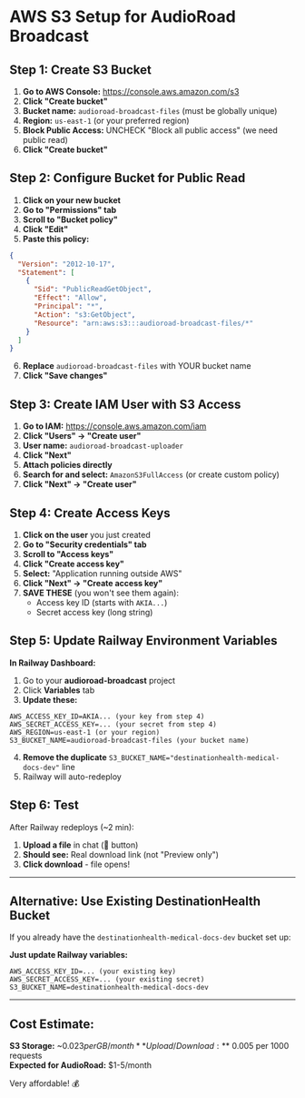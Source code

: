 # AWS S3 Setup for AudioRoad Broadcast

## Step 1: Create S3 Bucket

1. **Go to AWS Console:** https://console.aws.amazon.com/s3
2. **Click "Create bucket"**
3. **Bucket name:** `audioroad-broadcast-files` (must be globally unique)
4. **Region:** `us-east-1` (or your preferred region)
5. **Block Public Access:** UNCHECK "Block all public access" (we need public read)
6. **Click "Create bucket"**

## Step 2: Configure Bucket for Public Read

1. **Click on your new bucket**
2. **Go to "Permissions" tab**
3. **Scroll to "Bucket policy"**
4. **Click "Edit"**
5. **Paste this policy:**

```json
{
  "Version": "2012-10-17",
  "Statement": [
    {
      "Sid": "PublicReadGetObject",
      "Effect": "Allow",
      "Principal": "*",
      "Action": "s3:GetObject",
      "Resource": "arn:aws:s3:::audioroad-broadcast-files/*"
    }
  ]
}
```

6. **Replace** `audioroad-broadcast-files` with YOUR bucket name
7. **Click "Save changes"**

## Step 3: Create IAM User with S3 Access

1. **Go to IAM:** https://console.aws.amazon.com/iam
2. **Click "Users" → "Create user"**
3. **User name:** `audioroad-broadcast-uploader`
4. **Click "Next"**
5. **Attach policies directly**
6. **Search for and select:** `AmazonS3FullAccess` (or create custom policy)
7. **Click "Next" → "Create user"**

## Step 4: Create Access Keys

1. **Click on the user** you just created
2. **Go to "Security credentials" tab**
3. **Scroll to "Access keys"**
4. **Click "Create access key"**
5. **Select:** "Application running outside AWS"
6. **Click "Next" → "Create access key"**
7. **SAVE THESE** (you won't see them again):
   - Access key ID (starts with `AKIA...`)
   - Secret access key (long string)

## Step 5: Update Railway Environment Variables

**In Railway Dashboard:**

1. Go to your **audioroad-broadcast** project
2. Click **Variables** tab
3. **Update these:**

```
AWS_ACCESS_KEY_ID=AKIA... (your key from step 4)
AWS_SECRET_ACCESS_KEY=... (your secret from step 4)
AWS_REGION=us-east-1 (or your region)
S3_BUCKET_NAME=audioroad-broadcast-files (your bucket name)
```

4. **Remove the duplicate** `S3_BUCKET_NAME="destinationhealth-medical-docs-dev"` line
5. Railway will auto-redeploy

## Step 6: Test

After Railway redeploys (~2 min):

1. **Upload a file** in chat (📎 button)
2. **Should see:** Real download link (not "Preview only")
3. **Click download** - file opens!

---

## Alternative: Use Existing DestinationHealth Bucket

If you already have the `destinationhealth-medical-docs-dev` bucket set up:

**Just update Railway variables:**
```
AWS_ACCESS_KEY_ID=... (your existing key)
AWS_SECRET_ACCESS_KEY=... (your existing secret)
S3_BUCKET_NAME=destinationhealth-medical-docs-dev
```

---

## Cost Estimate:

**S3 Storage:** ~$0.023 per GB/month  
**Upload/Download:** ~$0.005 per 1000 requests  
**Expected for AudioRoad:** $1-5/month

Very affordable! 💰

